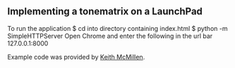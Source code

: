 Implementing a tonematrix on a LaunchPad
----------------------------------------

To run the application
    $ cd into directory containing index.html
    $ python -m SimpleHTTPServer
Open Chrome and enter the following in the url bar
    127.0.0.1:8000

Example code was provided by [Keith McMillen](http://www.keithmcmillen.com/blog/making-music-in-the-browser-web-midi-api/).
